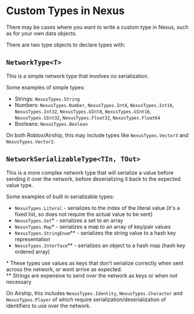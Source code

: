 # Custom Types in Nexus
There may be cases where you want to write a custom type in Nexus, such as for your own data objects.

There are two type objects to declare types with:
## `NetworkType<T>`
This is a simple network type that involves no serialization.

Some examples of simple types:
- Strings: `NexusTypes.String`
- Numbers: `NexusTypes.Number`, `NexusTypes.Int8`, `NexusTypes.Int16`, `NexusTypes.Int32`, `NexusTypes.UInt8`, `NexusTypes.UInt16`, `NexusTypes.UInt32`, `NexusTypes.Float32`, `NexusTypes.Float64`
- Booleans: `NexusTypes.Boolean`

On both Roblox/Airship, this may include types like `NexusTypes.Vector3` and `NexusTypes.Vector2`.

## `NetworkSerializableType<TIn, TOut>`
This is a more complex network type that will serialize a value before sending it over the network, before deserializing it back to the expected value type.

Some examples of built in serializable types:
- `NexusTypes.Literal` - serializes to the index of the literal value (it's a fixed list, so does not require the actual value to be sent)
- `NexusTypes.Set`* - serializes a set to an array
- `NexusTypes.Map`* - serializes a map to an array of key/pair values
- `NexusTypes.StringEnum`** - serializes the string value to a hash key representation
- `NexusTypes.Interface`** - serializes an object to a hash map (hash key ordered array)

\* These types use values as keys that don't serialize correctly when sent across the network, or wont arrive as expected.
\
\** Strings are expensive to send over the network as keys or when not necessary

On Airship, this includes `NexusTypes.Identity`, `NexusTypes.Character` and `NexusTypes.Player` of which require serialization/deserialization of identifiers to use over the network.